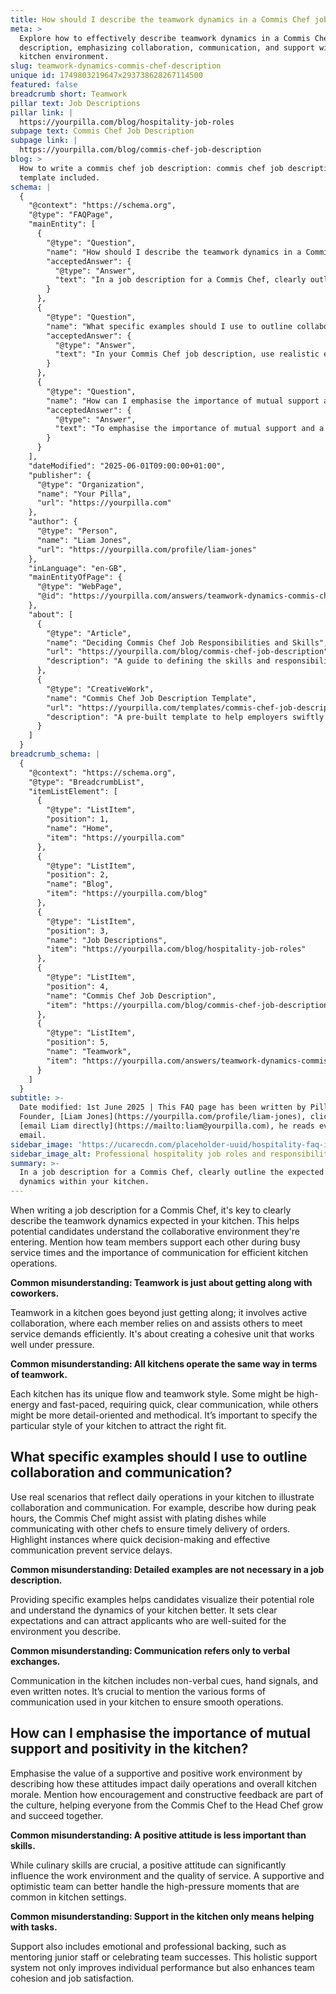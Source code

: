 ```yaml
---
title: How should I describe the teamwork dynamics in a Commis Chef job description?
meta: >
  Explore how to effectively describe teamwork dynamics in a Commis Chef job
  description, emphasizing collaboration, communication, and support within the
  kitchen environment.
slug: teamwork-dynamics-commis-chef-description
unique id: 1749803219647x293738628267114500
featured: false
breadcrumb short: Teamwork
pillar text: Job Descriptions
pillar link: |
  https://yourpilla.com/blog/hospitality-job-roles
subpage text: Commis Chef Job Description
subpage link: |
  https://yourpilla.com/blog/commis-chef-job-description
blog: >
  How to write a commis chef job description: commis chef job description
  template included.
schema: |
  {
    "@context": "https://schema.org",
    "@type": "FAQPage",
    "mainEntity": [
      {
        "@type": "Question",
        "name": "How should I describe the teamwork dynamics in a Commis Chef job description?",
        "acceptedAnswer": {
          "@type": "Answer",
          "text": "In a job description for a Commis Chef, clearly outline the expected teamwork dynamics within your kitchen. Highlight how team members must support each other, especially during peak service times, and the critical role of communication in ensuring efficient operations. Emphasise that teamwork involves more than just getting along; it requires active collaboration and a good understanding of the kitchen's distinctive flow and teamwork style."
        }
      },
      {
        "@type": "Question",
        "name": "What specific examples should I use to outline collaboration and communication in a Commis Chef job description?",
        "acceptedAnswer": {
          "@type": "Answer",
          "text": "In your Commis Chef job description, use realistic examples from your kitchen's daily operations to illustrate effective collaboration and communication. Describe scenarios where Commis Chefs might assist with plating during busy periods while coordinating with other chefs to ensure timely service. Include examples that depict quick decision-making and the various forms of communication used, such as verbal, non-verbal cues, and written notes."
        }
      },
      {
        "@type": "Question",
        "name": "How can I emphasise the importance of mutual support and positivity in the kitchen?",
        "acceptedAnswer": {
          "@type": "Answer",
          "text": "To emphasise the importance of mutual support and a positive work environment in your kitchen, describe how these attitudes affect daily operations and overall morale. Mention the role of encouragement and constructive feedback in fostering a culture where everyone, from the Commis Chef to the Head Chef, can grow and succeed. Support should be viewed as both task-related and emotional, enhancing overall team cohesion and job satisfaction."
        }
      }
    ],
    "dateModified": "2025-06-01T09:00:00+01:00",
    "publisher": {
      "@type": "Organization",
      "name": "Your Pilla",
      "url": "https://yourpilla.com"
    },
    "author": {
      "@type": "Person",
      "name": "Liam Jones",
      "url": "https://yourpilla.com/profile/liam-jones"
    },
    "inLanguage": "en-GB",
    "mainEntityOfPage": {
      "@type": "WebPage",
      "@id": "https://yourpilla.com/answers/teamwork-dynamics-commis-chef-description"
    },
    "about": [
      {
        "@type": "Article",
        "name": "Deciding Commis Chef Job Responsibilities and Skills",
        "url": "https://yourpilla.com/blog/commis-chef-job-description",
        "description": "A guide to defining the skills and responsibilities required for a Commis Chef, helping employers to create comprehensive and attractive job descriptions."
      },
      {
        "@type": "CreativeWork",
        "name": "Commis Chef Job Description Template",
        "url": "https://yourpilla.com/templates/commis-chef-job-description",
        "description": "A pre-built template to help employers swiftly create detailed and effective job descriptions for Commis Chef positions."
      }
    ]
  }
breadcrumb_schema: |
  {
    "@context": "https://schema.org",
    "@type": "BreadcrumbList",
    "itemListElement": [
      {
        "@type": "ListItem",
        "position": 1,
        "name": "Home",
        "item": "https://yourpilla.com"
      },
      {
        "@type": "ListItem",
        "position": 2,
        "name": "Blog",
        "item": "https://yourpilla.com/blog"
      },
      {
        "@type": "ListItem",
        "position": 3,
        "name": "Job Descriptions",
        "item": "https://yourpilla.com/blog/hospitality-job-roles"
      },
      {
        "@type": "ListItem",
        "position": 4,
        "name": "Commis Chef Job Description",
        "item": "https://yourpilla.com/blog/commis-chef-job-description"
      },
      {
        "@type": "ListItem",
        "position": 5,
        "name": "Teamwork",
        "item": "https://yourpilla.com/answers/teamwork-dynamics-commis-chef-description"
      }
    ]
  }
subtitle: >-
  Date modified: 1st June 2025 | This FAQ page has been written by Pilla
  Founder, [Liam Jones](https://yourpilla.com/profile/liam-jones), click to
  [email Liam directly](https://mailto:liam@yourpilla.com), he reads every
  email.
sidebar_image: 'https://ucarecdn.com/placeholder-uuid/hospitality-faq-image.jpg'
sidebar_image_alt: Professional hospitality job roles and responsibilities
summary: >-
  In a job description for a Commis Chef, clearly outline the expected teamwork
  dynamics within your kitchen.
---
```

When writing a job description for a Commis Chef, it's key to clearly describe the teamwork dynamics expected in your kitchen. This helps potential candidates understand the collaborative environment they're entering. Mention how team members support each other during busy service times and the importance of communication for efficient kitchen operations.

**Common misunderstanding: Teamwork is just about getting along with coworkers.**

Teamwork in a kitchen goes beyond just getting along; it involves active collaboration, where each member relies on and assists others to meet service demands efficiently. It's about creating a cohesive unit that works well under pressure.

**Common misunderstanding: All kitchens operate the same way in terms of teamwork.**

Each kitchen has its unique flow and teamwork style. Some might be high-energy and fast-paced, requiring quick, clear communication, while others might be more detail-oriented and methodical. It’s important to specify the particular style of your kitchen to attract the right fit.

## What specific examples should I use to outline collaboration and communication?

Use real scenarios that reflect daily operations in your kitchen to illustrate collaboration and communication. For example, describe how during peak hours, the Commis Chef might assist with plating dishes while communicating with other chefs to ensure timely delivery of orders. Highlight instances where quick decision-making and effective communication prevent service delays.

**Common misunderstanding: Detailed examples are not necessary in a job description.**

Providing specific examples helps candidates visualize their potential role and understand the dynamics of your kitchen better. It sets clear expectations and can attract applicants who are well-suited for the environment you describe.

**Common misunderstanding: Communication refers only to verbal exchanges.**

Communication in the kitchen includes non-verbal cues, hand signals, and even written notes. It’s crucial to mention the various forms of communication used in your kitchen to ensure smooth operations.

## How can I emphasise the importance of mutual support and positivity in the kitchen?

Emphasise the value of a supportive and positive work environment by describing how these attitudes impact daily operations and overall kitchen morale. Mention how encouragement and constructive feedback are part of the culture, helping everyone from the Commis Chef to the Head Chef grow and succeed together.

**Common misunderstanding: A positive attitude is less important than skills.**

While culinary skills are crucial, a positive attitude can significantly influence the work environment and the quality of service. A supportive and optimistic team can better handle the high-pressure moments that are common in kitchen settings.

**Common misunderstanding: Support in the kitchen only means helping with tasks.**

Support also includes emotional and professional backing, such as mentoring junior staff or celebrating team successes. This holistic support system not only improves individual performance but also enhances team cohesion and job satisfaction.
